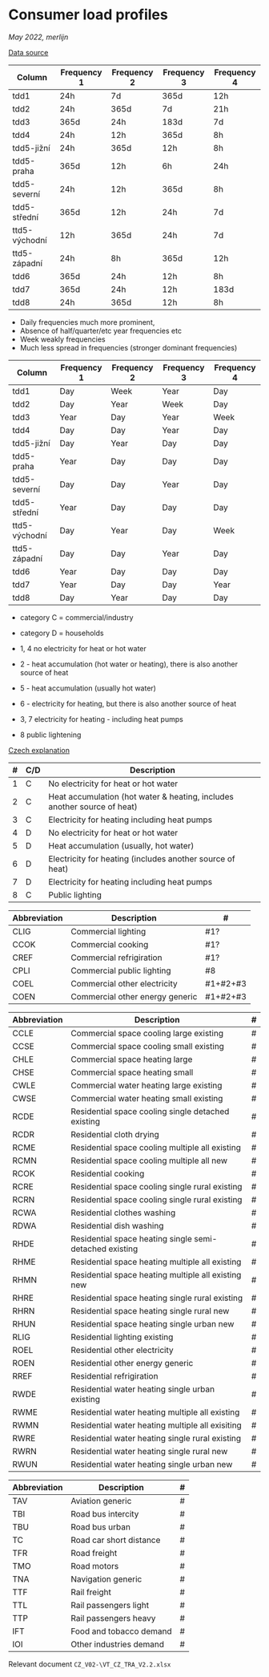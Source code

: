 # Consumer load profiles
_May 2022, merlijn_

[Data source](https://www.ote-cr.cz/en/statistics/electricity-load-profiles/normalized-lp?date=2015-05-24)

| Column        | Frequency 1 | Frequency 2 | Frequency 3 | Frequency 4 |
| ------------- | ----------- | ----------- | ----------- | ----------- |
| tdd1          | 24h         | 7d          | 365d        | 12h         |
| tdd2          | 24h         | 365d        | 7d          | 21h         |
| tdd3          | 365d        | 24h         | 183d        | 7d          |
| tdd4          | 24h         | 12h         | 365d        | 8h          |
| tdd5-jižní    | 24h         | 365d        | 12h         | 8h          |
| tdd5-praha    | 365d        | 12h         | 6h          | 24h         |
| tdd5-severní  | 24h         | 12h         | 365d        | 8h          |
| tdd5-střední  | 365d        | 12h         | 24h         | 7d          |
| ttd5-východní | 12h         | 365d        | 24h         | 7d          |
| ttd5-západní  | 24h         | 8h          | 365d        | 12h         |
| tdd6          | 365d        | 24h         | 12h         | 8h          |
| tdd7          | 365d        | 24h         | 12h         | 183d        |
| tdd8          | 24h         | 365d        | 12h         | 8h          |

* Daily frequencies much more prominent,
* Absence of half/quarter/etc year frequencies etc 
* Week weakly frequencies
* Much less spread in frequencies (stronger dominant frequencies)

| Column        | Frequency 1 | Frequency 2 | Frequency 3 | Frequency 4 |
| ------------- | ----------- | ----------- | ----------- | ----------- |
| tdd1          | Day         | Week        | Year        | Day         |
| tdd2          | Day         | Year        | Week        | Day         |
| tdd3          | Year        | Day         | Year        | Week        |
| tdd4          | Day         | Day         | Year        | Day         |
| tdd5-jižní    | Day         | Year        | Day         | Day         |
| tdd5-praha    | Year        | Day         | Day         | Day         |
| tdd5-severní  | Day         | Day         | Year        | Day         |
| tdd5-střední  | Year        | Day         | Day         | Day         |
| ttd5-východní | Day         | Year        | Day         | Week        |
| ttd5-západní  | Day         | Day         | Year        | Day         |
| tdd6          | Year        | Day         | Day         | Day         |
| tdd7          | Year        | Day         | Day         | Year        |
| tdd8          | Day         | Year        | Day         | Day         |


* category C = commercial/industry
* category D = households

* 1, 4 no electricity for heat or hot water
* 2 - heat accumulation (hot water or heating), there is also another source of heat
* 5 -   heat accumulation (usually hot water)
* 6 -   electricity for heating, but there is also another source of heat
* 3, 7 electricity for heating - including heat pumps
* 8 public lightening

[Czech explanation](https://www.eru.cz/sites/default/files/upload/Priloha_4_541.pdf)

| # | C/D | Description                                                              |
| - | --- | ------------------------------------------------------------------------ | 
| 1 | C   | No electricity for heat or hot water                                     |
| 2 | C   | Heat accumulation (hot water & heating, includes another source of heat) |
| 3 | C   | Electricity for heating including heat pumps                             |
| 4 | D   | No electricity for heat or hot water                                     |
| 5 | D   | Heat accumulation (usually, hot water)                                   |
| 6 | D   | Electricity for heating (includes another source of heat)                |
| 7 | D   | Electricity for heating including heat pumps                             |
| 8 | C   | Public lighting                                                          |

| Abbreviation | Description                     | #        |
| ------------ | ------------------------------- | -------- |
| CLIG         | Commercial lighting             | #1?      |
| CCOK         | Commercial cooking              | #1?      |
| CREF         | Commercial refrigiration        | #1?      |
| CPLI         | Commercial public lighting      | #8       |
| COEL         | Commercial other electricity    | #1+#2+#3 |
| COEN         | Commercial other energy generic | #1+#2+#3 |

| Abbreviation | Description                     | #        |
| ------------ | ------------------------------------------------------- | -------- |
| CCLE         | Commercial space cooling large existing                 | #        |
| CCSE         | Commercial space cooling small existing                 | #        |
| CHLE         | Commercial space heating large                          | #        |
| CHSE         | Commercial space heating small                          | #        |
| CWLE         | Commercial water heating large existing                 | #        |
| CWSE         | Commercial water heating small existing                 | #        |
| RCDE         | Residential space cooling single detached existing      | #        |
| RCDR         | Residential cloth drying                                | #        |
| RCME         | Residential space cooling multiple all existing         | #        |
| RCMN         | Residential space cooling multiple all new              | #        |
| RCOK         | Residential cooking                                     | #        |
| RCRE         | Residential space cooling single rural existing         | #        |
| RCRN         | Residential space cooling single rural existing         | #        |
| RCWA         | Residential clothes washing                             | #        |
| RDWA         | Residential dish  washing                               | #        |
| RHDE         | Residential space heating single semi-detached existing | #        |
| RHME         | Residential space heating multiple all existing         | #        |
| RHMN         | Residential space heating multiple all existing new     | #        |
| RHRE         | Residential space heating single rural existing         | #        |
| RHRN         | Residential space heating single rural new              | #        |
| RHUN         | Residential space heating single urban new              | #        |
| RLIG         | Residential lighting existing                           | #        |
| ROEL         | Residential other electricity                           | #        |
| ROEN         | Residential other energy generic                        | #        |
| RREF         | Residential refrigiration                               | #        |
| RWDE         | Residential water heating single urban existing         | #        |
| RWME         | Residential water heating multiple all existing         | #        |
| RWMN         | Residential water heating multiple all exisiting        | #        |
| RWRE         | Residential water heating single rural existing         | #        |
| RWRN         | Residential water heating single rural new              | #        |
| RWUN         | Residential water heating single urban new              | #        |

| Abbreviation | Description             | #        |
| ------------ | ------------------------| -------- |
| TAV          | Aviation generic        | #        |
| TBI          | Road bus intercity      | #        |
| TBU          | Road bus urban          | #        |
| TC           | Road car short distance | #        |
| TFR          | Road freight            | #        |
| TMO          | Road motors             | #        |
| TNA          | Navigation generic      | #        |
| TTF          | Rail freight            | #        |
| TTL          | Rail passengers light   | #        |
| TTP          | Rail passengers heavy   | #        |
| IFT          | Food and tobacco demand | #        |
| IOI          | Other industries demand | #        |

Relevant document `CZ_V02-\VT_CZ_TRA_V2.2.xlsx`
